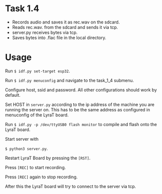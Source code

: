 # Task 1.4

- Records audio and saves it as rec.wav on the sdcard.
- Reads rec.wav. from the sdcard and sends it via tcp.
- server.py receives bytes via tcp.
- Saves bytes into .flac file in the local directory.

# Usage

Run `$ idf.py set-target esp32`.

Run `$ idf.py menuconfig` and navigate to the task\_1\_4 submenu.

Configure host, ssid and password. All other configurations should work by default.

Set HOST in `server.py` according to the ip address of the machine you are running the server on.
This has to be the same address as configured in menuconfig of the LyraT board.

Run `$ idf.py -p /dev/ttyUSB0 flash monitor` to compile and flash onto the LyraT board.

Start server with

`$ python3 server.py`.

Restart LyraT Board by pressing the `[RST]`.

Press `[REC]` to start recording.

Press `[REC]` again to stop recording.

After this the LyraT board will try to connect to the server via tcp.
